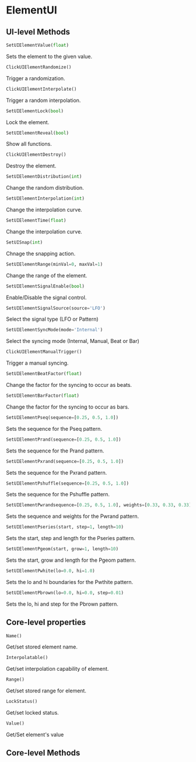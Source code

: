 # ElementUI 

## UI-level Methods

```python
SetUIElementValue(float)
```
Sets the element to the given value.

```python
ClickUIElementRandomize()
```
Trigger a randomization.

```python
ClickUIElementInterpolate()
```
Trigger a random interpolation.

```python
SetUIElementLock(bool)
```
Lock the element.

```python
SetUIElementReveal(bool)
```
Show all functions.

```python
ClickUIElementDestroy()
```
Destroy the element.

```python
SetUIElementDistribution(int)
```
Change the random distribution.

```python
SetUIElementInterpolation(int)
```
Change the interpolation curve.

```python
SetUIElementTime(float)
```
Change the interpolation curve.

```python
SetUISnap(int)
```
Chnage the snapping action.

```python
SetUIElementRange(minVal=0, maxVal=1)
```
Change the range of the element.

```python
SetUIElementSignalEnable(bool)
```
Enable/Disable the signal control.

```python
SetUIElementSignalSource(source='LFO')
```
Select the signal type (LFO or Pattern)

```python
SetUIElementSyncMode(mode='Internal')
```
Select the syncing mode (Internal, Manual, Beat or Bar)

```python
ClickUIElementManualTrigger()
```
Trigger a manual syncing.

```python
SetUIElementBeatFactor(float)
```
Change the factor for the syncing to occur as beats.

```python
SetUIElementBarFactor(float)
```
Change the factor for the syncing to occur as bars.

```python
SetUIElementPseq(sequence=[0.25, 0.5, 1.0])
```
Sets the sequence for the Pseq pattern.

```python
SetUIElementPrand(sequence=[0.25, 0.5, 1.0])
```
Sets the sequence for the Prand pattern.

```python
SetUIElementPxrand(sequence=[0.25, 0.5, 1.0])
```
Sets the sequence for the Pxrand pattern.

```python
SetUIElementPshuffle(sequence=[0.25, 0.5, 1.0])
```
Sets the sequence for the Pshuffle pattern.

```python
SetUIElementPwrandsequence=[0.25, 0.5, 1.0], weights=[0.33, 0.33, 0.33])
```
Sets the sequence and weights for the Pwrand pattern.


```python
SetUIElementPseries(start, step=1, length=10)
```
Sets the start, step and length for the Pseries pattern.


```python
SetUIElementPgeom(start, grow=1, length=10)
```
Sets the start, grow and length for the Pgeom pattern.

```python
SetUIElementPwhite(lo=0.0, hi=1.0)
```
Sets the lo and hi boundaries for the Pwthite pattern.


```python
SetUIElementPbrown(lo=0.0, hi=0.0, step=0.01)
```
Sets the lo, hi and step for the Pbrown pattern.


## Core-level properties

```python
Name()
```
Get/set stored element name.

```python
Interpolatable()
```
Get/set interpolation capability of element.

```python
Range()
```
Get/set stored range for element.

```python
LockStatus()
```
Get/set locked status.

```python
Value()
```
Get/Set element's value

## Core-level Methods
